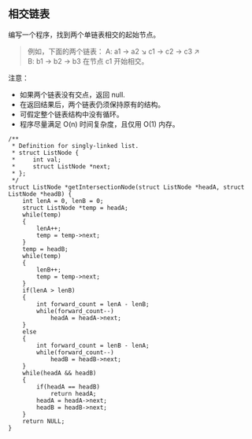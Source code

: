 ## 相交链表
编写一个程序，找到两个单链表相交的起始节点。

 
>例如，下面的两个链表：
A:          a1 → a2
                   ↘
                     c1 → c2 → c3
                   ↗            
B:     b1 → b2 → b3
在节点 c1 开始相交。

 

注意：
- 如果两个链表没有交点，返回 null.
- 在返回结果后，两个链表仍须保持原有的结构。
- 可假定整个链表结构中没有循环。
- 程序尽量满足 O(n) 时间复杂度，且仅用 O(1) 内存。


```
/**
 * Definition for singly-linked list.
 * struct ListNode {
 *     int val;
 *     struct ListNode *next;
 * };
 */
struct ListNode *getIntersectionNode(struct ListNode *headA, struct ListNode *headB) {
    int lenA = 0, lenB = 0;
    struct ListNode *temp = headA;
    while(temp)
    {
        lenA++;
        temp = temp->next;
    }
    temp = headB;
    while(temp)
    {
        lenB++;
        temp = temp->next;
    }
    if(lenA > lenB)
    {
        int forward_count = lenA - lenB;
        while(forward_count--)
            headA = headA->next;
    }
    else
    {
        int forward_count = lenB - lenA;
        while(forward_count--)
            headB = headB->next;
    }
    while(headA && headB)
    {
        if(headA == headB)
            return headA;
        headA = headA->next;
        headB = headB->next;
    }
    return NULL;
}
```
